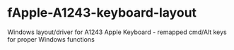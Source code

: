 # fApple-A1243-keyboard-layout
Windows layout/driver for A1243 Apple Keyboard - remapped cmd/Alt keys for proper Windows functions
